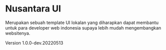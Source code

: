 # Nusantara UI
Merupakan sebuah template UI lokalan yang diharapkan dapat membantu untuk para developer web indonesia supaya lebih mudah mengembangkan websitenya.

Version 1.0.0-dev.20220513